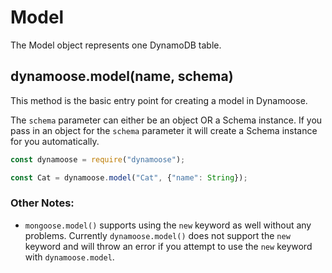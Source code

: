 # Model

The Model object represents one DynamoDB table.

## dynamoose.model(name, schema)

This method is the basic entry point for creating a model in Dynamoose.

The `schema` parameter can either be an object OR a Schema instance. If you pass in an object for the `schema` parameter it will create a Schema instance for you automatically.

```js
const dynamoose = require("dynamoose");

const Cat = dynamoose.model("Cat", {"name": String});
```

### Other Notes:

- `mongoose.model()` supports using the `new` keyword as well without any problems. Currently `dynamoose.model()` does not support the `new` keyword and will throw an error if you attempt to use the `new` keyword with `dynamoose.model`.
